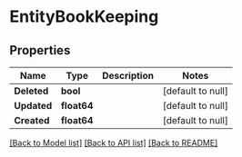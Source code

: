# EntityBookKeeping

## Properties
Name | Type | Description | Notes
------------ | ------------- | ------------- | -------------
**Deleted** | **bool** |  | [default to null]
**Updated** | **float64** |  | [default to null]
**Created** | **float64** |  | [default to null]

[[Back to Model list]](../README.md#documentation-for-models) [[Back to API list]](../README.md#documentation-for-api-endpoints) [[Back to README]](../README.md)

